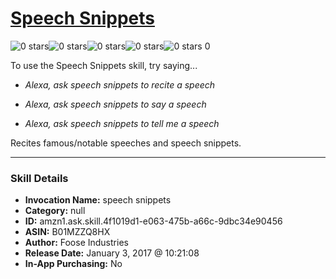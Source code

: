 # [Speech Snippets](http://alexa.amazon.com/#skills/amzn1.ask.skill.4f1019d1-e063-475b-a66c-9dbc34e90456)
![0 stars](../../images/ic_star_border_black_18dp_1x.png)![0 stars](../../images/ic_star_border_black_18dp_1x.png)![0 stars](../../images/ic_star_border_black_18dp_1x.png)![0 stars](../../images/ic_star_border_black_18dp_1x.png)![0 stars](../../images/ic_star_border_black_18dp_1x.png) 0

To use the Speech Snippets skill, try saying...

* *Alexa, ask speech snippets to recite a speech*

* *Alexa, ask speech snippets to say a speech*

* *Alexa, ask speech snippets to tell me a speech*

Recites famous/notable speeches and speech snippets.

***

### Skill Details

* **Invocation Name:** speech snippets
* **Category:** null
* **ID:** amzn1.ask.skill.4f1019d1-e063-475b-a66c-9dbc34e90456
* **ASIN:** B01MZZQ8HX
* **Author:** Foose Industries
* **Release Date:** January 3, 2017 @ 10:21:08
* **In-App Purchasing:** No
